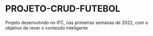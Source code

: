 # PROJETO-CRUD-FUTEBOL
Projeto desenvolvido no IFC, nas primeiras semanas de 2022, com o objetivo de rever o conteúdo inteligente
